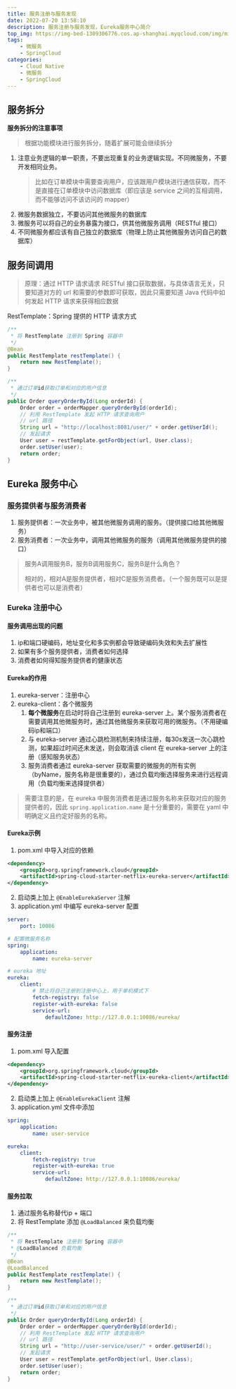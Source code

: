```yaml
---
title: 服务注册与服务发现
date: 2022-07-20 13:58:10
description: 服务注册与服务发现，Eureka服务中心简介
top_img: https://img-bed-1309306776.cos.ap-shanghai.myqcloud.com/img/miku67.jpg
tags:
    - 微服务
    - SpringCloud
categories:
    - Cloud Native
    - 微服务
    - SpringCloud
---
```


## 服务拆分

**服务拆分的注意事项**

> 根据功能模块进行服务拆分，随着扩展可能会继续拆分

<!-- more -->

1. 注意业务逻辑的单一职责，不要出现重复的业务逻辑实现。不同微服务，不要开发相同业务。
   > 比如在订单模块中需要查询用户，应该跟用户模块进行通信获取，而不是直接在订单模块中访问数据库（即应该是 service 之间的互相调用，而不能够访问不该访问的 mapper）
2. 微服务数据独立，不要访问其他微服务的数据库
3. 微服务可以将自己的业务暴露为接口，供其他微服务调用（RESTful 接口）
4. 不同微服务都应该有自己独立的数据库（物理上防止其他微服务访问自己的数据库）

## 服务间调用

> 原理：通过 HTTP 请求请求 RESTful 接口获取数据，与具体语言无关，只要知道对方的 url 和需要的参数即可获取，因此只需要知道 Java 代码中如何发起 HTTP 请求来获得相应数据

RestTemplate：Spring 提供的 HTTP 请求方式

```java
/**
 * 将 RestTemplate 注册到 Spring 容器中
 */
@Bean
public RestTemplate restTemplate() {
    return new RestTemplate();
}

/**
 * 通过订单id获取订单和对应的用户信息
 */
public Order queryOrderById(Long orderId) {
    Order order = orderMapper.queryOrderById(orderId);
    // 利用 RestTemplate 发起 HTTP 请求查询用户
    // url 路径
    String url = "http://localhost:8081/user/" + order.getUserId();
    // 发起请求
    User user = restTemplate.getForObject(url, User.class);
    order.setUser(user);
    return order;
}
```

## Eureka 服务中心

### 服务提供者与服务消费者

1. 服务提供者：一次业务中，被其他微服务调用的服务。（提供接口给其他微服务）
2. 服务消费者：一次业务中，调用其他微服务的服务（调用其他微服务提供的接口）

> 服务A调用服务B，服务B调用服务C，服务B是什么角色？
> 
> 相对的，相对A是服务提供者，相对C是服务消费者。（一个服务既可以是提供者也可以是消费者）

### Eureka 注册中心

#### 服务调用出现的问题

1. ip和端口硬编码，地址变化和多实例都会导致硬编码失效和失去扩展性
2. 如果有多个服务提供者，消费者如何选择
3. 消费者如何得知服务提供者的健康状态

#### Eureka的作用

1. eureka-server：注册中心
2. eureka-client：各个微服务
   1. **每个微服务**在启动时将自己注册到 eureka-server 上。某个服务消费者在需要调用其他微服务时，通过其他微服务来获取可用的微服务。（不用硬编码ip和端口）
   2. 与 eureka-server 通过心跳检测机制来持续注册，每30s发送一次心跳检测，如果超过时间还未发送，则会取消该 client 在 eureka-server 上的注册（感知服务状态）
   3. 服务消费者通过 eureka-server 获取需要的微服务的所有实例（byName，服务名称是很重要的），通过负载均衡选择服务来进行远程调用（负载均衡来选择提供者）

> 需要注意的是，在 eureka 中服务消费者是通过服务名称来获取对应的服务提供者的，因此 `spring.application.name` 是十分重要的，需要在 yaml 中明确定义且约定好服务的名称。

#### Eureka示例

1. pom.xml 中导入对应的依赖

```xml
<dependency>
    <groupId>org.springframework.cloud</groupId>
    <artifactId>spring-cloud-starter-netflix-eureka-server</artifactId>
</dependency>
```

2. 启动类上加上 `@EnableEurekaServer` 注解
3. application.yml 中编写 eureka-server 配置

```yaml
server:
    port: 10086

# 配置微服务名称
spring:
    application:
        name: eureka-server

# eureka 地址
eureka:
    client:
        # 禁止将自己注册到注册中心上，用于单机模式下
        fetch-registry: false
        register-with-eureka: false
        service-url:
            defaultZone: http://127.0.0.1:10086/eureka/
```

#### 服务注册

1. pom.xml 导入配置

```xml
<dependency>
    <groupId>org.springframework.cloud</groupId>
    <artifactId>spring-cloud-starter-netflix-eureka-client</artifactId>
</dependency>
```

2. 启动类上加上 `@EnableEurekaClient` 注解 
3. application.yml 文件中添加

```yaml
spring:
    application:
        name: user-service

eureka:
    client:
        fetch-registry: true
        register-with-eureka: true
        service-url:
            defaultZone: http://127.0.0.1:10086/eureka/
```

#### 服务拉取

1. 通过服务名称替代ip + 端口
2. 将 RestTemplate 添加 `@LoadBalanced` 来负载均衡

```java
/**
 * 将 RestTemplate 注册到 Spring 容器中
 * @LoadBalanced 负载均衡
 */
@Bean
@LoadBalanced
public RestTemplate restTemplate() {
    return new RestTemplate();
}

/**
 * 通过订单id获取订单和对应的用户信息
 */
public Order queryOrderById(Long orderId) {
    Order order = orderMapper.queryOrderById(orderId);
    // 利用 RestTemplate 发起 HTTP 请求查询用户
    // url 路径
    String url = "http://user-service/user/" + order.getUserId();
    // 发起请求
    User user = restTemplate.getForObject(url, User.class);
    order.setUser(user);
    return order;
}
```
